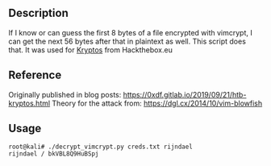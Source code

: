 ## Description

If I know or can guess the first 8 bytes of a file encrypted with vimcrypt, I can get the next 56 bytes after that in plaintext as well. This script does that. It was used for [Kryptos](https://www.hackthebox.eu/home/machines/profile/183) from Hackthebox.eu

## Reference

Originally published in blog posts: https://0xdf.gitlab.io/2019/09/21/htb-kryptos.html
Theory for the attack from: https://dgl.cx/2014/10/vim-blowfish

## Usage

```
root@kali# ./decrypt_vimcrypt.py creds.txt rijndael
rijndael / bkVBL8Q9HuBSpj
```
